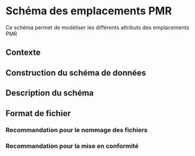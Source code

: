 # Schéma des emplacements PMR
Ce schéma permet de modéliser les différents attributs des emplacements PMR 

## Contexte

## Construction du schéma de données 

## Description du schéma

## Format de fichier 
### Recommandation pour le nommage des fichiers 
### Recommandation pour la mise en conformité 
